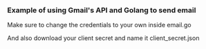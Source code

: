 ### Example of using Gmail's API and Golang to send email

Make sure to change the credentials to your own inside email.go 

And also download your client secret and name it client_secret.json
